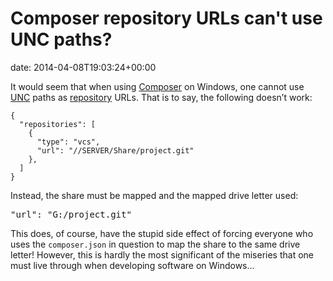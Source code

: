 Composer repository URLs can't use UNC paths?
=============================================

date: 2014-04-08T19:03:24+00:00

It would seem that when using [Composer](https://getcomposer.org/ "Composer homepage") on Windows, one cannot use [UNC](https://en.wikipedia.org/wiki/Path_%28computing%29#Uniform_Naming_Convention "Wikipedia's section about Microsoft's 'Uniform Naming Convention' path format") paths as [repository](https://getcomposer.org/doc/05-repositories.md "Composer's 'repositories' documentation") URLs. That is to say, the following doesn&#8217;t work:

    {
      "repositories": [
        {
          "type": "vcs",
          "url": "//SERVER/Share/project.git"
        },
      ]
    }

Instead, the share must be mapped and the mapped drive letter used:

<pre lang="javascript">"url": "G:/project.git"
</pre>

This does, of course, have the stupid side effect of forcing everyone who uses the `composer.json` in question to map the share to the same drive letter! However, this is hardly the most significant of the miseries that one must live through when developing software on Windows&#8230;